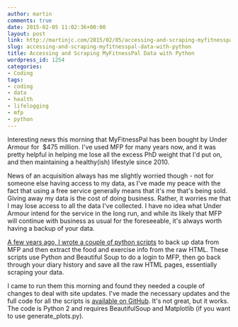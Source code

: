 ```yaml
---
author: martin
comments: true
date: 2015-02-05 11:02:36+00:00
layout: post
link: http://martinjc.com/2015/02/05/accessing-and-scraping-myfitnesspal-data-with-python/
slug: accessing-and-scraping-myfitnesspal-data-with-python
title: Accessing and Scraping MyFitnessPal Data with Python
wordpress_id: 1254
categories:
- Coding
tags:
- coding
- data
- health
- lifelogging
- mfp
- python
---
```


Interesting news this morning that MyFitnessPal has been bought by Under Armour for  $475 million. I've used MFP for many years now, and it was pretty helpful in helping me lose all the excess PhD weight that I'd put on, and then maintaining a healthy(ish) lifestyle since 2010.

News of an acquisition always has me slightly worried though - not for someone else having access to my data, as I've made my peace with the fact that using a free service generally means that it's me that's being sold. Giving away my data is the cost of doing business. Rather, it worries me that I may lose access to all the data I've collected. I have no idea what Under Armour intend for the service in the long run, and while its likely that MFP will continue with business as usual for the foreseeable, it's always worth having a backup of your data.

[A few years ago, I wrote a couple of python scripts](http://martinjc.com/2011/06/09/logging-in-to-websites-with-python/) to back up data from MFP and then extract the food and exercise info from the raw HTML. These scripts use Python and Beautiful Soup to do a login to MFP, then go back through your diary history and save all the raw HTML pages, essentially scraping your data.

I came to run them this morning and found they needed a couple of changes to deal with site updates. I've made the necessary updates and the full code for all the scripts is [available on GitHub](https://github.com/martinjc/mfp-scraper). It's not great, but it works. The code is Python 2 and requires BeautifulSoup and Matplotlib (if you want to use generate_plots.py).
